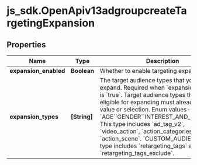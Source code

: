 # js_sdk.OpenApiv13adgroupcreateTargetingExpansion

## Properties
Name | Type | Description | Notes
------------ | ------------- | ------------- | -------------
**expansion_enabled** | **Boolean** | Whether to enable targeting expansion | [optional] 
**expansion_types** | **[String]** | The target audience types that you want to expand. Required when &#x60;expansion_enabled&#x60; is &#x60;true&#x60;. Target audience types that are eligible for expanding must already have a value or selection. Enum values- &#x60;AGE&#x60;&#x60;GENDER&#x60;&#x60;INTEREST_AND_BEHAVIOR&#x60;- This type includes &#x60;ad_tag_v2&#x60;, &#x60;video_action&#x60;,  &#x60;action_categories&#x60;, and &#x60;action_scene&#x60;. &#x60;CUSTOM_AUDIENCE&#x60;- This type includes &#x60;retargeting_tags&#x60; and &#x60;retargeting_tags_exclude&#x60;. | [optional] 
